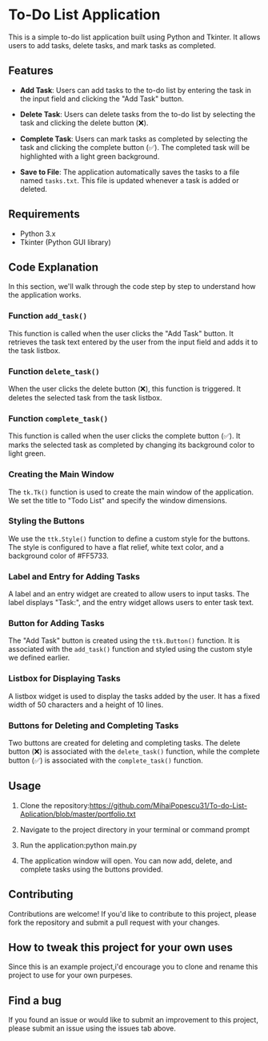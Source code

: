 # To-Do List Application

This is a simple to-do list application built using Python and Tkinter. It allows users to add tasks, delete tasks, and mark tasks as completed.

## Features

- **Add Task**: Users can add tasks to the to-do list by entering the task in the input field and clicking the "Add Task" button.

- **Delete Task**: Users can delete tasks from the to-do list by selecting the task and clicking the delete button (❌).

- **Complete Task**: Users can mark tasks as completed by selecting the task and clicking the complete button (✅). The completed task will be highlighted with a light green background.

- **Save to File**: The application automatically saves the tasks to a file named `tasks.txt`. This file is updated whenever a task is added or deleted.
## Requirements

- Python 3.x
- Tkinter (Python GUI library)

## Code Explanation

In this section, we'll walk through the code step by step to understand how the application works.

### Function `add_task()`

This function is called when the user clicks the "Add Task" button. It retrieves the task text entered by the user from the input field and adds it to the task listbox.

### Function `delete_task()`

When the user clicks the delete button (❌), this function is triggered. It deletes the selected task from the task listbox.

### Function `complete_task()`

This function is called when the user clicks the complete button (✅). It marks the selected task as completed by changing its background color to light green.

### Creating the Main Window

The `tk.Tk()` function is used to create the main window of the application. We set the title to "Todo List" and specify the window dimensions.

### Styling the Buttons

We use the `ttk.Style()` function to define a custom style for the buttons. The style is configured to have a flat relief, white text color, and a background color of #FF5733.

### Label and Entry for Adding Tasks

A label and an entry widget are created to allow users to input tasks. The label displays "Task:", and the entry widget allows users to enter task text.

### Button for Adding Tasks

The "Add Task" button is created using the `ttk.Button()` function. It is associated with the `add_task()` function and styled using the custom style we defined earlier.

### Listbox for Displaying Tasks

A listbox widget is used to display the tasks added by the user. It has a fixed width of 50 characters and a height of 10 lines.

### Buttons for Deleting and Completing Tasks

Two buttons are created for deleting and completing tasks. The delete button (❌) is associated with the `delete_task()` function, while the complete button (✅) is associated with the `complete_task()` function.

## Usage

1. Clone the repository:https://github.com/MihaiPopescu31/To-do-List-Aplication/blob/master/portfolio.txt

2. Navigate to the project directory in your terminal or command prompt
  
3. Run the application:python main.py
   
4. The application window will open. You can now add, delete, and complete tasks using the buttons provided.

## Contributing

Contributions are welcome! If you'd like to contribute to this project, please fork the repository and submit a pull request with your changes.

## How to tweak this project for your own uses
Since this is an example project,i'd encourage you to clone and rename this project to use for your own purpeses.

## Find a bug
If you found an issue or would like to submit an improvement to this project, please submit an issue using the issues tab above.
